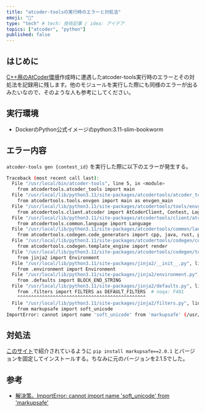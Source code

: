 ```yaml
---
title: "atcoder-toolsの実行時のエラーと対処法"
emoji: "🐥"
type: "tech" # tech: 技術記事 / idea: アイデア
topics: ["atcoder", "python"]
published: false
---
```


## はじめに

[C++用のAtCoder環境](https://github.com/maki8maki/atcoder-cpp-docker.git)作成時に遭遇したatcoder-tools実行時のエラーとその対処法を記録用に残します。他のモジュールを実行した際にも同様のエラーが出るみたいなので、そのような人も参考にしてください。

## 実行環境

- DockerのPython公式イメージのpython:3.11-slim-bookworm

## エラー内容

`atcoder-tools gen {contest_id}` を実行した際に以下のエラーが発生する。

```bash
Traceback (most recent call last):
  File "/usr/local/bin/atcoder-tools", line 5, in <module>
    from atcodertools.atcoder_tools import main
  File "/usr/local/lib/python3.11/site-packages/atcodertools/atcoder_tools.py", line 8, in <module>
    from atcodertools.tools.envgen import main as envgen_main
  File "/usr/local/lib/python3.11/site-packages/atcodertools/tools/envgen.py", line 14, in <module>
    from atcodertools.client.atcoder import AtCoderClient, Contest, LoginError, PageNotFoundError
  File "/usr/local/lib/python3.11/site-packages/atcodertools/client/atcoder.py", line 15, in <module>
    from atcodertools.common.language import Language
  File "/usr/local/lib/python3.11/site-packages/atcodertools/common/language.py", line 4, in <module>
    from atcodertools.codegen.code_generators import cpp, java, rust, python, nim, d, cs, swift, go, julia
  File "/usr/local/lib/python3.11/site-packages/atcodertools/codegen/code_generators/cpp.py", line 2, in <module>
    from atcodertools.codegen.template_engine import render
  File "/usr/local/lib/python3.11/site-packages/atcodertools/codegen/template_engine.py", line 5, in <module>
    from jinja2 import Environment
  File "/usr/local/lib/python3.11/site-packages/jinja2/__init__.py", line 12, in <module>
    from .environment import Environment
  File "/usr/local/lib/python3.11/site-packages/jinja2/environment.py", line 25, in <module>
    from .defaults import BLOCK_END_STRING
  File "/usr/local/lib/python3.11/site-packages/jinja2/defaults.py", line 3, in <module>
    from .filters import FILTERS as DEFAULT_FILTERS  # noqa: F401
    ^^^^^^^^^^^^^^^^^^^^^^^^^^^^^^^^^^^^^^^^^^^^^^^
  File "/usr/local/lib/python3.11/site-packages/jinja2/filters.py", line 13, in <module>
    from markupsafe import soft_unicode
ImportError: cannot import name 'soft_unicode' from 'markupsafe' (/usr/local/lib/python3.11/site-packages/markupsafe/__init__.py)
```

## 対処法

[このサイト](https://keep-loving-python.hatenablog.com/entry/2022/08/29/121515)で紹介されているように `pip install markupsafe==2.0.1` とバージョンを固定してインストールする。ちなみに元のバージョンを2.1.5でした。

## 参考

- [解決策。ImportError: cannot import name 'soft_unicode' from 'markupsafe'](https://keep-loving-python.hatenablog.com/entry/2022/08/29/121515)
